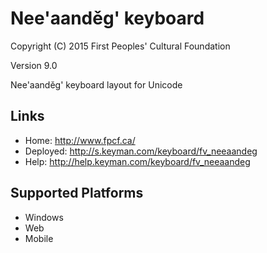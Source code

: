 Nee'aanděg' keyboard
======================

Copyright (C) 2015 First Peoples' Cultural Foundation

Version 9.0

Nee'aanděg' keyboard layout for Unicode

Links
-----

 * Home:     <http://www.fpcf.ca/>
 * Deployed: <http://s.keyman.com/keyboard/fv_neeaandeg>
 * Help:     <http://help.keyman.com/keyboard/fv_neeaandeg>
 
Supported Platforms
-------------------

 * Windows
 * Web
 * Mobile
